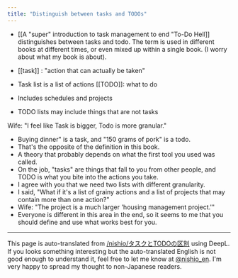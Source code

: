 ```yaml
---
title: "Distinguish between tasks and TODOs"
---
```


- [[A "super" introduction to task management to end "To-Do Hell]] distinguishes between tasks and todo.
The term is used in different books at different times, or even mixed up within a single book. (I worry about what my book is about).

- [[task]] : "action that can actually be taken"
- Task list is a list of actions
[[TODO]]: what to do
- Includes schedules and projects
- TODO lists may include things that are not tasks

Wife: "I feel like Task is bigger, Todo is more granular."
- Buying dinner" is a task, and "150 grams of pork" is a todo.
- That's the opposite of the definition in this book.
- A theory that probably depends on what the first tool you used was called.
- On the job, "tasks" are things that fall to you from other people, and TODO is what you bite into the actions you take.
- I agree with you that we need two lists with different granularity.
- I said, "What if it's a list of grainy actions and a list of projects that may contain more than one action?"
- Wife: "The project is a much larger 'housing management project.'"
- Everyone is different in this area in the end, so it seems to me that you should define and use what works best for you.

---
This page is auto-translated from [/nishio/タスクとTODOの区別](https://scrapbox.io/nishio/タスクとTODOの区別) using DeepL. If you looks something interesting but the auto-translated English is not good enough to understand it, feel free to let me know at [@nishio_en](https://twitter.com/nishio_en). I'm very happy to spread my thought to non-Japanese readers.